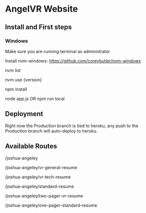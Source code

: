 # AngelVR Website

## Install and First steps

### Windows
Make sure you are running terminal as administrator

Install nvm-windows: https://github.com/coreybutler/nvm-windows

nvm list

nvm use {version}

npm install

node app.js OR npm run local

## Deployment

Right now the Production branch is tied to heroku, any push to the Production branch will auto-deploy to heroku.

## Available Routes
/joshua-angeley

/joshua-angeley/vr-general-resume

/joshua-angeley/vr-tech-resume

/joshua-angeley/standard-resume

/joshua-angeley/two-pager-vr-resume

/joshua-angeley/one-pager-standard-resume